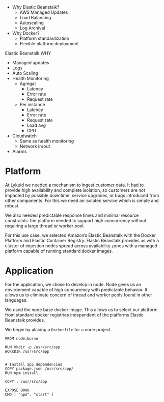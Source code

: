 
* Why Elastic Beanstalk?
   * AWS Managed Updates
   * Load Balancing
   * Autoscaling
   * Log Archival
* Why Docker?
   * Platform standardization
   * Flexible platform deployment






Elastic Beanstalk
WHY 
* Managed updates
* Logs
* Auto Scaling
* Health Monitoring 
   * Agregat 
      * Latency 
      * Error rate
      * Request rate
   * Per instance
      * Latency
      * Error rate
      * Request rate
      * Load avg
      * CPU
* Cloudwatch
   * Same as health monitoring 
   * Network in/out
* Alarms




# Platform

At Lykuid we needed a mechanism to ingest customer data. It had to provide high availability and complete isolation, 
so customers are not impacted by possible downtime, service upgrades, or bugs introduced from other components. 
For this we need an isolated service which is simple and robust. 

We also needed predictable response times and minimal resource constraints. the platform needed to support 
high concurrency without requiring a large thread or worker pool.

For this use case, we selected Amazon’s Elastic Beanstalk with the Docker Platform and Elastic Container Registry.
 Elastic Beanstalk provides us with a cluster of ingestion nodes spread across availability zones with a managed 
 platform capable of running standard docker images.




# Application

For the application, we chose to develop in node. Node gives us an environment capable of high concurrency with predictable behavior. It allows us to eliminate concern of thread and worker pools found in other languages.

We used the node base docker image.  This allows us to select our platform from standard docker registries independent of the platforms Elastic Beanstalk provides.

We begin by placing a `Dockerfile` for a node project.

```docker
FROM node:boron

RUN mkdir -p /usr/src/app
WORKDIR /usr/src/app


# Install app dependencies
COPY package.json /usr/src/app/
RUN npm install

COPY . /usr/src/app

EXPOSE 8080
CMD [ "npm", "start" ]
```
